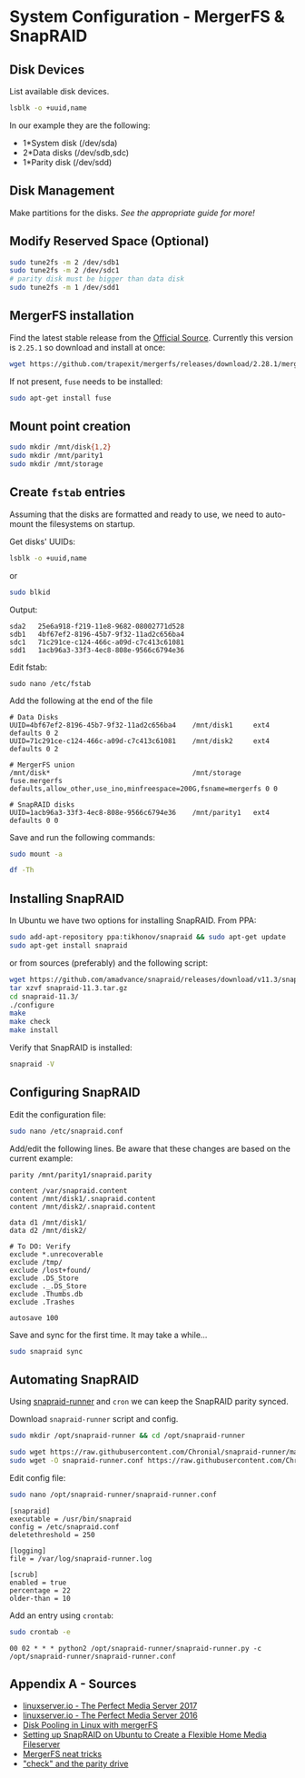 # System Configuration - MergerFS & SnapRAID

## Disk Devices
List available disk devices.
```bash
lsblk -o +uuid,name
```
In our example they are the following:
- 1\*System disk (/dev/sda)
- 2\*Data disks (/dev/sdb,sdc)
- 1\*Parity disk (/dev/sdd)

## Disk Management
Make partitions for the disks.
_See the appropriate guide for more!_

## Modify Reserved Space (Optional)
```bash
sudo tune2fs -m 2 /dev/sdb1
sudo tune2fs -m 2 /dev/sdc1
# parity disk must be bigger than data disk
sudo tune2fs -m 1 /dev/sdd1
```

##  MergerFS installation
Find the latest stable release from the [Official Source](https://github.com/trapexit/mergerfs/releases). 
Currently this version is `2.25.1` so download and install at once:
```bash
wget https://github.com/trapexit/mergerfs/releases/download/2.28.1/mergerfs_2.85.1.ubuntu-bionic_amd64.deb && sudo dpkg -i mergerfs*.deb
```
If not present, `fuse` needs to be installed:
```bash
sudo apt-get install fuse
```

## Mount point creation
```bash
sudo mkdir /mnt/disk{1,2}
sudo mkdir /mnt/parity1
sudo mkdir /mnt/storage
```

## Create `fstab` entries
Assuming that the disks are formatted and ready to use, we need to auto-mount the filesystems  on startup.

Get disks' UUIDs:
```bash
lsblk -o +uuid,name
```
or
```bash
sudo blkid
```
Output:
```
sda2   25e6a918-f219-11e8-9682-08002771d528
sdb1   4bf67ef2-8196-45b7-9f32-11ad2c656ba4
sdc1   71c291ce-c124-466c-a09d-c7c413c61081
sdd1   1acb96a3-33f3-4ec8-808e-9566c6794e36
```
Edit fstab:
```
sudo nano /etc/fstab
```
Add the following at the end of the file
```
# Data Disks
UUID=4bf67ef2-8196-45b7-9f32-11ad2c656ba4    /mnt/disk1     ext4  defaults 0 2
UUID=71c291ce-c124-466c-a09d-c7c413c61081    /mnt/disk2     ext4  defaults 0 2

# MergerFS union
/mnt/disk*                                   /mnt/storage   fuse.mergerfs defaults,allow_other,use_ino,minfreespace=200G,fsname=mergerfs 0 0

# SnapRAID disks
UUID=1acb96a3-33f3-4ec8-808e-9566c6794e36    /mnt/parity1   ext4  defaults 0 0
```
Save and run the following commands:
```bash
sudo mount -a
```
```bash
df -Th
```

## Installing SnapRAID
In Ubuntu we have two options for installing SnapRAID.
From PPA:
```bash
sudo add-apt-repository ppa:tikhonov/snapraid && sudo apt-get update
sudo apt-get install snapraid
```
or from sources (preferably) and the following script:
```bash
wget https://github.com/amadvance/snapraid/releases/download/v11.3/snapraid-11.3.tar.gz
tar xzvf snapraid-11.3.tar.gz
cd snapraid-11.3/
./configure
make
make check
make install
```
Verify that SnapRAID is installed:
```bash
snapraid -V
```

## Configuring SnapRAID
Edit the configuration file:
```bash
sudo nano /etc/snapraid.conf
```
Add/edit the following lines. Be aware that these changes are based on the current example:
```
parity /mnt/parity1/snapraid.parity

content /var/snapraid.content
content /mnt/disk1/.snapraid.content
content /mnt/disk2/.snapraid.content

data d1 /mnt/disk1/
data d2 /mnt/disk2/

# To DO: Verify
exclude *.unrecoverable
exclude /tmp/
exclude /lost+found/
exclude .DS_Store
exclude ._.DS_Store
exclude .Thumbs.db
exclude .Trashes

autosave 100
```
Save and sync for the first time. It may take a while...
```bash
sudo snapraid sync
```

## Automating SnapRAID

Using [snapraid-runner](https://github.com/Chronial/snapraid-runner) and `cron` we can keep the SnapRAID parity synced.

Download `snapraid-runner` script and config.
```bash
sudo mkdir /opt/snapraid-runner && cd /opt/snapraid-runner

sudo wget https://raw.githubusercontent.com/Chronial/snapraid-runner/master/snapraid-runner.py
sudo wget -O snapraid-runner.conf https://raw.githubusercontent.com/Chronial/snapraid-runner/master/snapraid-runner.conf.example
```
Edit config file:
```bash
sudo nano /opt/snapraid-runner/snapraid-runner.conf
```
```
[snapraid]
executable = /usr/bin/snapraid
config = /etc/snapraid.conf
deletethreshold = 250

[logging]
file = /var/log/snapraid-runner.log

[scrub]
enabled = true
percentage = 22
older-than = 10
```
Add an entry using `crontab`:
```bash
sudo crontab -e
```
```
00 02 * * * python2 /opt/snapraid-runner/snapraid-runner.py -c /opt/snapraid-runner/snapraid-runner.conf
```

## Appendix A - Sources
- [linuxserver.io - The Perfect Media Server 2017](https://blog.linuxserver.io/2017/06/24/the-perfect-media-server-2017/)
- [linuxserver.io - The Perfect Media Server 2016](https://blog.linuxserver.io/2016/02/02/the-perfect-media-server-2016/)
- [Disk Pooling in Linux with mergerFS](https://www.teknophiles.com/2018/02/19/disk-pooling-in-linux-with-mergerfs/)
- [Setting up SnapRAID on Ubuntu to Create a Flexible Home Media Fileserver](https://zackreed.me/setting-up-snapraid-on-ubuntu/)
- [MergerFS neat tricks](https://zackreed.me/mergerfs-neat-tricks/)
- ["check" and the parity drive](https://sourceforge.net/p/snapraid/discussion/1677233/thread/6e990e7a/)
